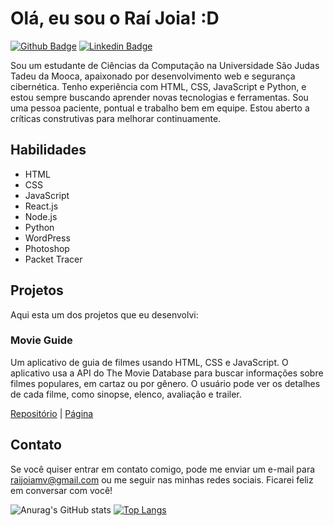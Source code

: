 # Olá, eu sou o Raí Joia! :D

[![Github Badge](https://img.shields.io/badge/-Github-000?style=flat-square&logo=Github&logoColor=white&link=https://github.com/Raijoia)](https://github.com/Raijoia)
[![Linkedin Badge](https://img.shields.io/badge/-LinkedIn-blue?style=flat-square&logo=Linkedin&logoColor=white&link=https://www.linkedin.com/in/raijoia/)](https://www.linkedin.com/in/raijoia/)

Sou um estudante de Ciências da Computação na Universidade São Judas Tadeu da Mooca, apaixonado por desenvolvimento web e segurança cibernética. Tenho experiência com HTML, CSS, JavaScript e Python, e estou sempre buscando aprender novas tecnologias e ferramentas. Sou uma pessoa paciente, pontual e trabalho bem em equipe. Estou aberto a críticas construtivas para melhorar continuamente.

## Habilidades

- HTML
- CSS
- JavaScript
- React.js
- Node.js
- Python
- WordPress
- Photoshop
- Packet Tracer

## Projetos

Aqui esta um dos projetos que eu desenvolvi:

### Movie Guide

Um aplicativo de guia de filmes usando HTML, CSS e JavaScript. O aplicativo usa a API do The Movie Database para buscar informações sobre filmes populares, em cartaz ou por gênero. O usuário pode ver os detalhes de cada filme, como sinopse, elenco, avaliação e trailer.

[Repositório](https://github.com/Raijoia/Movie-Guide-App-With-Javascript) | [Página](https://raijoia.github.io/Movie-Guide-App-With-Javascript/)

## Contato

Se você quiser entrar em contato comigo, pode me enviar um e-mail para raijoiamv@gmail.com ou me seguir nas minhas redes sociais. Ficarei feliz em conversar com você!

![Anurag's GitHub stats](https://github-readme-stats.vercel.app/api?username=Raijoia&show_icons=true&theme=radical)
[![Top Langs](https://github-readme-stats.vercel.app/api/top-langs/?username=Raijoia&layout=compact&theme=radical)](https://github.com/Raijoia/github-readme-stats)
